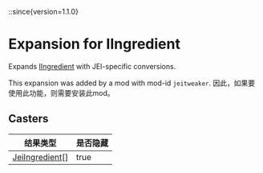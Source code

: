 ::since{version=1.1.0}
# Expansion for IIngredient

Expands [IIngredient](/vanilla/api/items/IIngredient) with JEI-specific conversions.

This expansion was added by a mod with mod-id `jeitweaker`. 因此，如果要使用此功能，则需要安装此mod。

## Casters

| 结果类型                                                            | 是否隐藏 |
| --------------------------------------------------------------- | ---- |
| [JeiIngredient](/mods/JEITweaker/API/Component/JeiIngredient)[] | true |


